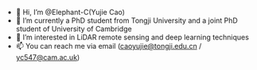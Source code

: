 - 👋 Hi, I’m @Elephant-C(Yujie Cao)
- 🌱 I’m currently a PhD student from Tongji University and a joint PhD student of University of Cambridge
- 👀 I’m interested in LiDAR remote sensing and deep learning techniques
- 📫 You can reach me via email (caoyujie@tongji.edu.cn / yc547@cam.ac.uk)

<!---
Elephant-C/Elephant-C is a ✨ special ✨ repository because its `README.md` (this file) appears on your GitHub profile.
You can click the Preview link to take a look at your changes.
--->

